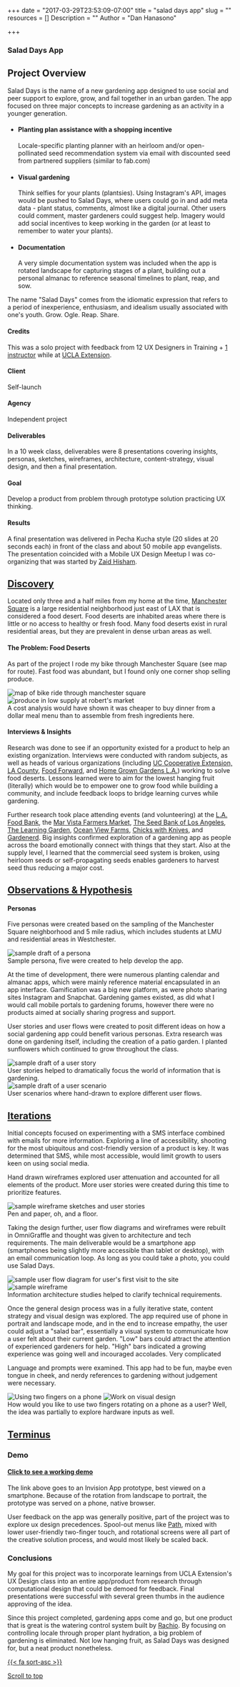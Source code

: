 +++
date = "2017-03-29T23:53:09-07:00"
title = "salad days app"
slug = ""
resources = []
Description = ""
Author = "Dan Hanasono"

+++
<section id="portfolio">
	<article class="portfolio-intro">
		<h1 class="salad-days">Salad Days App</h1>
	</article>
	<article id="js-parallax-window" class="parallax-window">
		<div class="parallax-static-content">
		</div>
		<div id="js-parallax-background" class="parallax-background salad-days-background"></div>
	</article>
</section>
<section id="portfolio-item">
	<section id="js-fadeInElement" class="fade-in-element">
		<article class="portfolio-overview">
			<h2>Project Overview</h2>
				<p>Salad Days is the name of a new gardening app designed to use social and peer support to explore, grow, and fail together in an urban garden. The app focused on three major concepts to increase gardening as an activity in a younger generation.</p>
				<ul>
					<li>
						<h4>Planting plan assistance with a shopping incentive</h4>
						<p>Locale-specific planting planner with an heirloom and/or open-pollinated seed recommendation system via email with discounted seed from partnered suppliers (similar to fab.com)</p>
					</li>
					<li>
						<h4>Visual gardening</h4>
						<p>Think selfies for your plants (plantsies). Using Instagram's API, images would be pushed to Salad Days, where users could go in and add meta data - plant status, comments, almost like a digital journal. Other users could comment, master gardeners could suggest help. Imagery would add social incentives to keep working in the garden (or at least to remember to water your plants).</p>
					</li>
					<li>
						<h4>Documentation</h4>
						<p>A very simple documentation system was included when the app is rotated landscape for capturing stages of a plant, building out a personal almanac to reference seasonal timelines to plant, reap, and sow.</p>
					</li>
				</ul>
				<p>The name "Salad Days" comes from the idiomatic expression that refers to a period of inexperience, enthusiasm, and idealism usually associated with one's youth. Grow. Ogle. Reap. Share.</p>
			  </div>
			</article>
			<article class="portfolio-colophon">
			<h4>Credits</h4>
			<p>This was a solo project with feedback from 12 UX Designers in Training + <a href="https://www.ahundredyears.com/team/#marc-mertens" target="_blank">1 instructor</a> while at <a href="https://uclaextension.edu" target="_blank">UCLA Extension</a>.</p>
			<h4>Client</h4>
			<p>Self-launch</p>
			<h4>Agency</h4>
			<p>Independent project</p>
			<h4>Deliverables</h4>
			<p>In a 10 week class, deliverables were 8 presentations covering insights, personas, sketches, wireframes, architecture, content-strategy, visual design, and then a final presentation.</p>
			<h4>Goal</h4>
			<p>Develop a product from problem through prototype solution practicing UX thinking.</p>
			<h4>Results</h4>
			<p>A final presentation was delivered in Pecha Kucha style (20 slides at 20 seconds each) in front of the class and about 50 mobile app evangelists. The presentation coincided with a Mobile UX Design Meetup I was co-organizing that was started by <a href="http://zaidhisham.com" target="_blank">Zaid Hisham</a>.</p>
			</article>
		<div class="clear"></div>
		<article class="portfolio-details expander">
			<a href="javascript:void(0)" class="expander-trigger expander-hidden"><h2>Discovery</h2></a>
			  <div class="expander-content">
			    <p>Located only three and a half miles from my home at the time, <a href="https://www.youtube.com/watch?v=BhNLQKHYjXk" target="_blank">Manchester Square</a> is a large residential neighborhood just east of LAX that is considered a food desert. Food deserts are inhabited areas where there is little or no access to healthy or fresh food. Many food deserts exist in rural residential areas, but they are prevalent in dense urban areas as well.</p>
			    <h4>The Problem: Food Deserts</h4>
				<p>As part of the project I rode my bike through Manchester Square (see map for route). Fast food was abundant, but I found only one corner shop selling produce.</p>
			    <img src="/images/pf-salad-bike-ride.jpg" class="halfsies" alt="map of bike ride through manchester square">
			    <img src="/images/pf-salad-sad-produce.jpg" class="halfsies two" alt="produce in low supply at robert's market">
			    <figcaption>A cost analysis would have shown it was cheaper to buy dinner from a dollar meal menu than to assemble from fresh ingredients here.</figcaption>
			    <h4>Interviews &amp; Insights</h4>
			    <p>Research was done to see if an opportunity existed for a product to help an existing organization. Interviews were conducted with random subjects, as well as heads of various organizations (including <a href="http://celosangeles.ucanr.edu" target="_blank">UC Cooperative Extension, LA County</a>, <a href="https://foodforward.org" target="_blank">Food Forward</a>, and <a href="http://www.homegrowngardensla.com" target="_blank">Home Grown Gardens L.A.</a>) working to solve food deserts. Lessons learned were to aim for the lowest hanging fruit (literally) which would be to empower one to grow food while building a community, and include feedback loops to bridge learning curves while gardening.</p>
			    <p>Further research took place attending events (and volunteering) at the <a href="https://www.lafoodbank.org" target="_blank">L.A. Food Bank</a>, the <a href="http://marvistafarmersmarket.org" target="_blank">Mar Vista Farmers Market</a>, <a href="http://slola.org" target="_blank">The Seed Bank of Los Angeles</a>, <a href="http://www.thelearninggarden.org" target="_blank">The Learning Garden</a>, <a href="http://www.oceanviewfarms.net" target="_blank">Ocean View Farms</a>, <a href="http://chickswithknives.com" target="_blank">Chicks with Knives</a>, and <a href="http://gardenerd.com" target="_blank">Gardenerd</a>. Big insights confirmed exploration of a gardening app as people across the board emotionally connect with things that they start. Also at the supply level, I learned that the commercial seed system is broken, using heirloom seeds or self-propagating seeds enables gardeners to harvest seed thus reducing a major cost.</p>
			  </div>
			</article>
			<article class="portfolio-details expander">
			<a href="javascript:void(0)" class="expander-trigger expander-hidden"><h2>Observations &amp; Hypothesis</h2></a>
			  <div class="expander-content">
			  	<h4>Personas</h4>
			  	<p>Five personas were created based on the sampling of the Manchester Square neighborhood and 5 mile radius, which includes students at LMU and residential areas in Westchester.</p>
			    <img src="/images/pf-salad-personas.jpg" alt="sample draft of a persona">
			    <figcaption>Sample persona, five were created to help develop the app.</figcaption>
			    <p class="topsies">At the time of development, there were numerous planting calendar and almanac apps, which were mainly reference material encapsulated in an app interface. Gamification was a big new platform, as were photo sharing sites Instagram and Snapchat. Gardening games existed, as did what I would call mobile portals to gardening forums, however there were no products aimed at socially sharing progress and support.</p>
			    <p>User stories and user flows were created to posit different ideas on how a social gardening app could benefit various personas. Extra research was done on gardening itself, including the creation of a patio garden. I planted sunflowers which continued to grow throughout the class.</p>
			    <img src="/images/pf-salad-user-story.jpg" alt="sample draft of a user story">
			    <figcaption>User stories helped to dramatically focus the world of information that is gardening.</figcaption>
			    <img src="/images/pf-salad-user-scenario.jpg" alt="sample draft of a user scenario">
			    <figcaption>User scenarios where hand-drawn to explore different user flows.</figcaption>
			  </div>
			</article>
		<article class="portfolio-details expander">
			<a href="javascript:void(0)" class="expander-trigger expander-hidden"><h2>Iterations</h2></a>
			  <div class="expander-content">
			    <p>Initial concepts focused on experimenting with a SMS interface combined with emails for more information. Exploring a line of accessibility, shooting for the most ubiquitous and cost-friendly version of a product is key. It was determined that SMS, while most accessible, would limit growth to users keen on using social media.</p>
			    <p>Hand drawn wireframes explored user attenuation and accounted for all elements of the product. More user stories were created during this time to prioritize features.</p>
			    <img src="/images/pf-salad-hand-wire.jpg" alt="sample wireframe sketches and user stories">
			    <figcaption>Pen and paper, oh, and a floor.</figcaption>
			    <p class="topsies">Taking the design further, user flow diagrams and wireframes were rebuilt in OmniGraffle and thought was given to architecture and tech requirements. The main deliverable would be a smartphone app (smartphones being slightly more accessible than tablet or desktop), with an email communication loop. As long as you could take a photo, you could use Salad Days.</p>
			    <img src="/images/pf-salad-user-flow.jpg" class="halfsies" alt="sample user flow diagram for user's first visit to the site">
			    <img src="/images/pf-salad-wireframe.jpg" class="halfsies two" alt="sample wireframe">
			    <figcaption>Information architecture studies helped to clarify technical requirements.</figcaption>
			    <p class="topsies">Once the general design process was in a fully iterative state, content strategy and visual design was explored. The app required use of phone in portrait and landscape mode, and in the end to increase empathy, the user could adjust a "salad bar", essentially a visual system to communicate how a user felt about their current garden. "Low" bars could attract the attention of experienced gardeners for help. "High" bars indicated a growing experience was going well and incouraged accolades. Very complicated</p>
			    <p>Language and prompts were examined. This app had to be fun, maybe even tongue in cheek, and nerdy references to gardening without judgement were necessary.</p>
			    <img src="/images/pf-salad-turn-it-up.jpg" class="halfsies" alt="Using two fingers on a phone">
			    <img src="/images/pf-salad-visual.jpg" class="halfsies two" alt="Work on visual design">
			    <figcaption>How would you like to use two fingers rotating on a phone as a user? Well, the idea was partially to explore hardware inputs as well.</figcaption>
			  </div>
			</article>
			<article class="portfolio-details expander">
			<a href="javascript:void(0)" class="expander-trigger expander-hidden"><h2>Terminus</h2></a>
			  <div class="expander-content">
			    <h3>Demo</h3>
			    <h4 class="resume button"><a href="https://projects.invisionapp.com/share/PU75TKSX#/screens" target="_blank">Click to see a working demo</a></h4>
			    <div class="clear"></div>
			    <p class="topsies">The link above goes to an Invision App prototype, best viewed on a smartphone. Because of the rotation from landscape to portrait, the prototype was served on a phone, native browser.</p>
			    <p>User feedback on the app was generally positive, part of the project was to explore ux design precedences. Spool-out menus like <a href="https://www.path.com/login" target="_blank">Path</a>, mixed with lower user-friendly two-finger touch, and rotational screens were all part of the creative solution process, and would most likely be scaled back.</p>
			    <h3 class="topsies">Conclusions</h3>
			    <p>My goal for this project was to incorporate learnings from UCLA Extension's UX Design class into an entire app/product from research through computational design that could be demoed for feedback. Final presentations were successful with several green thumbs in the audience approving of the idea.</p>
				<p>Since this project completed, gardening apps come and go, but one product that is great is the watering control system built by <a href="http://rachio.com" target="_blank">Rachio</a>. By focusing on controlling locale through proper plant hydration, a big problem of gardening is eliminated. Not low hanging fruit, as Salad Days was designed for, but a neat product nonetheless.</p> 
			  </div>
			</article>
			<div>
				<a href="#top-o-page" class="back-to-top">{{< fa sort-asc >}}
				<p>Scroll to top</p>
				</a>
			</div>
		</section>
</section>
